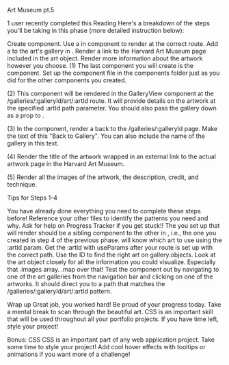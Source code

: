 Art Museum pt.5

1 user recently completed this Reading
Here's a breakdown of the steps you'll be taking in this phase (more detailed instruction below):

Create <ArtDescription> component.
Use a <Route> in <GalleryView> component to render <ArtDescription> at the correct route.
Add a <Link> to the art's gallery in <ArtDescription>.
Render a link to the Harvard Art Museum page included in the art object.
Render more information about the artwork however you choose.
(1) The last component you will create is the <ArtDescription> component. Set up the component file in the components folder just as you did for the other components you created.

(2) This component will be rendered in the GalleryView component at the /galleries/:galleryId/art/:artId route. It will provide details on the artwork at the specified :artId path parameter. You should also pass the gallery down as a prop to <ArtDescription>.

(3) In the <ArtDescription> component, render a <Link> back to the /galleries/:galleryId page. Make the text of this <Link> "Back to Gallery". You can also include the name of the gallery in this text.

(4) Render the title of the artwork wrapped in an external link to the actual artwork page in the Harvard Art Museum.

(5) Render all the images of the artwork, the description, credit, and technique.

Tips for Steps 1-4

You have already done everything you need to complete these steps before!
Reference your other files to identify the patterns you need and why.
Ask for help on Progress Tracker if you get stuck!!
The <Route> you set up that will render <ArtDescription> should be a sibling component to the other <Route> in <GalleryView>, i.e., the one you created in step 4 of the previous phase.
<ArtDescription> will know which art to use using the :artId param. Get the :artId with useParams after your route is set up with the correct path. Use the ID to find the right art on gallery.objects.
Look at the art object closely for all the information you could visualize. Especially that .images array. .map over that!
Test the component out by navigating to one of the art galleries from the navigation bar and clicking on one of the artworks. It should direct you to a path that matches the /galleries/:galleryId/art/:artId pattern.

Wrap up
Great job, you worked hard! Be proud of your progress today. Take a mental break to scan through the beautiful art. CSS is an important skill that will be used throughout all your portfolio projects. If you have time left, style your project!

Bonus: CSS
CSS is an important part of any web application project. Take some time to style your project! Add cool hover effects with tooltips or animations if you want more of a challenge!